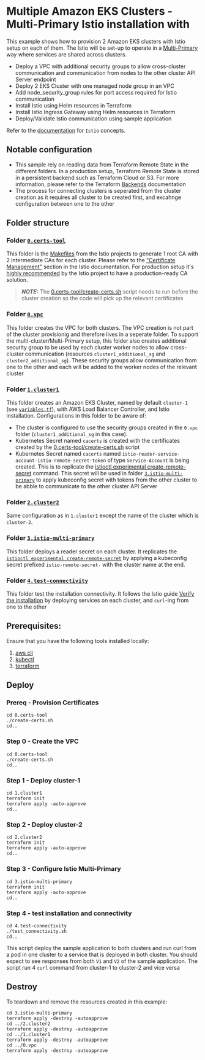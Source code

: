 # Multiple Amazon EKS Clusters - Multi-Primary Istio installation with 

This example shows how to provision 2 Amazon EKS clusters with Istio setup on each of them.
The Istio will be set-up to operate in a [Multi-Primary](https://istio.io/latest/docs/setup/install/multicluster/multi-primary/) way where services are shared across clusters.

* Deploy a VPC with additional security groups to allow cross-cluster communication and communication from nodes to the other cluster API Server endpoint
* Deploy 2 EKS Cluster with one managed node group in an VPC
* Add node_security_group rules for port access required for Istio communication
* Install Istio using Helm resources in Terraform
* Install Istio Ingress Gateway using Helm resources in Terraform
* Deploy/Validate Istio communication using sample application

Refer to the [documentation](https://istio.io/latest/docs/concepts/) for `Istio` concepts.

## Notable configuration

* This sample rely on reading data from Terraform Remote State in the different folders. In a production setup, Terraform Remote State is stored in a persistent backend such as Terraform Cloud or S3. For more information, please refer to the Terraform [Backends](https://developer.hashicorp.com/terraform/language/settings/backends/configuration) documentation 
* The process for connecting clusters is seperated from the cluster creation as it requires all cluster to be created first, and excahnge configuration between one to the other

## Folder structure
### Folder [`0.certs-tool`](0.certs-tool/)

This folder is the [Makefiles](https://github.com/istio/istio/tree/master/tools/certs) from the Istio projects to generate 1 root CA with 2 intermediate CAs for each cluster. Please refer to the ["Certificate Management"](https://istio.io/latest/docs/tasks/security/cert-management/) section in the Istio documentation. For production setup it's [highly recommended](https://istio.io/latest/docs/tasks/security/cert-management/plugin-ca-cert/#plug-in-certificates-and-key-into-the-cluster) by the Istio project to have a production-ready CA solution.

> **_NOTE:_**  The [0.certs-tool/create-certs.sh](0.certs-tool/create-certs.sh) script needs to run before the cluster creation so the code will pick up the relevant certificates

### Folder [`0.vpc`](0.vpc/)
This folder creates the VPC for both clusters. The VPC creation is not part of the cluster provisionig and therefore lives in a seperate folder.
To support the multi-cluster/Multi-Primary setup, this folder also creates additional security group to be used by each cluster worker nodes to allow cross-cluster communication (resources `cluster1_additional_sg` and `cluster2_additional_sg`). These security groups allow communication from one to the other and each will be added to the worker nodes of the relevant cluster
  
### Folder [`1.cluster1`](1.cluster1/)

This folder creates an Amazon EKS Cluster, named by default `cluster-1` (see [`variables.tf`](1.cluster1/variables.tf)), with AWS Load Balancer Controller, and Istio installation.
Configurations in this folder to be aware of:
* The cluster is configured to use the security groups created in the `0.vpc` folder (`cluster1_additional_sg` in this case). 
* Kubernetes Secret named `cacerts` is created with the certificates created by the [0.certs-tool/create-certs.sh](0.certs-tool/create-certs.sh) script
* Kubernetes Secret named `cacerts` named `istio-reader-service-account-istio-remote-secret-token` of type `Service-Account` is being created. This is to replicate the [istioctl experimental create-remote-secret](https://istio.io/latest/docs/reference/commands/istioctl/#istioctl-experimental-create-remote-secret) command. This secret will be used in folder [`3.istio-multi-primary`](3.istio-multi-primary/) to apply kubeconfig secret with tokens from the other cluster to be abble to communicate to the other cluster API Server

### Folder [`2.cluster2`](2.cluster2/)

Same configuration as in `1.cluster1` except the name of the cluster which is `cluster-2`.

### Folder [`3.istio-multi-primary`](3.istio-multi-primary/)

This folder deploys a reader secret on each cluster. It replicates the [`istioctl experimental create-remote-secret`](https://istio.io/latest/docs/reference/commands/istioctl/#istioctl-experimental-create-remote-secret) by applying a kubeconfig secret prefixed `istio-remote-secret-` with the cluster name at the end.

### Folder [`4.test-connectivity`](4.test-connectivity/)

This folder test the installation connectivity. It follows the Istio guide [Verify the installation](https://istio.io/latest/docs/setup/install/multicluster/verify/) by deploying services on each cluster, and `curl`-ing from one to the other 

## Prerequisites:

Ensure that you have the following tools installed locally:

1. [aws cli](https://docs.aws.amazon.com/cli/latest/userguide/install-cliv2.html)
2. [kubectl](https://Kubernetes.io/docs/tasks/tools/)
3. [terraform](https://learn.hashicorp.com/tutorials/terraform/install-cli)

## Deploy

### Prereq - Provision Certificates

```shell
cd 0.certs-tool
./create-certs.sh
cd..
```

### Step 0 - Create the VPC

```shell
cd 0.certs-tool
./create-certs.sh
cd..
```

### Step 1 - Deploy cluster-1

```shell
cd 1.cluster1
terraform init
terraform apply -auto-approve
cd..
```

### Step 2 - Deploy cluster-2

```shell
cd 2.cluster2
terraform init
terraform apply -auto-approve
cd..
```

### Step 3 - Configure Istio Multi-Primary

```shell
cd 3.istio-multi-primary
terraform init
terraform apply -auto-approve
cd..
```

### Step 4 - test installation and connectivity

```shell
cd 4.test-connectivity
./test_connectivity.sh
cd..
```
This script deploy the sample application to both clusters and run curl from a pod in one cluster to a service that is deployed in both cluster. You should expect to see responses from both `V1` and `V2` of the sample application.
The script run 4 `curl` command from cluster-1 to cluster-2 and vice versa
## Destroy

To teardown and remove the resources created in this example:

```shell
cd 3.istio-multi-primary
terraform apply -destroy -autoapprove
cd ../2.cluster2
terraform apply -destroy -autoapprove
cd ../1.cluster1
terraform apply -destroy -autoapprove
cd ../0.vpc
terraform apply -destroy -autoapprove
```
